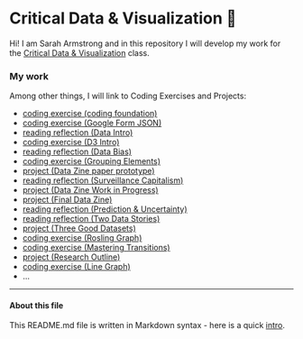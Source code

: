 # Critical Data & Visualization 🦕

Hi! I am Sarah Armstrong and in this repository I will develop my work for the [Critical Data & Visualization](https://github.com/leoneckert/critical-data-and-visualization-spring-2021) class.  

### My work

Among other things, I will link to Coding Exercises and Projects:

- [coding exercise (coding foundation)](coding-exercises/coding-foundation)
- [coding exercise (Google Form JSON)](coding-exercise/FirstGoogleForm)
- [reading reflection (Data Intro)](reading-reflections/DataIntro.md)
- [coding exercise (D3 Intro)](coding-exercises/d3Basic)
- [reading reflection (Data Bias)](reading-reflections/DataBias.md)
- [coding exercise (Grouping Elements)](coding-exercises/grouping-elements)
- [project (Data Zine paper prototype)](projects/datazine-template/DataZinePrototype.pdf)
- [reading reflection (Surveillance Capitalism)](reading-reflections/Surveillance-Capitalism.md)
- [project (Data Zine Work in Progress)](projects/datazine-template/cover.html)
- [project (Final Data Zine)](projects/FinalDataZine/cover.html)
- [reading reflection (Prediction & Uncertainty)](reading-reflections/Prediction&Uncertainty.md)
- [reading reflection (Two Data Stories)](reading-reflections/TwoDataStories.md)
- [project (Three Good Datasets)](projects/DataStoryContextualReport/ThreeGoodDataSets.md)
- [coding exercise (Rosling Graph)](coding-exercises/rosling-start/index.html)
- [coding exercise (Mastering Transitions)](coding-exercises/lab7-start/index.html)
- [project (Research Outline)](projects/Research-Outline/JEOPARDY_QUESTIONS1.json)
- [coding exercise (Line Graph)](coding-exercises/line-exercise/line-2-start/index.html)
- ...


---
#### About this file
This README.md file is written in Markdown syntax - here is a quick [intro](https://guides.github.com/features/mastering-markdown/).
